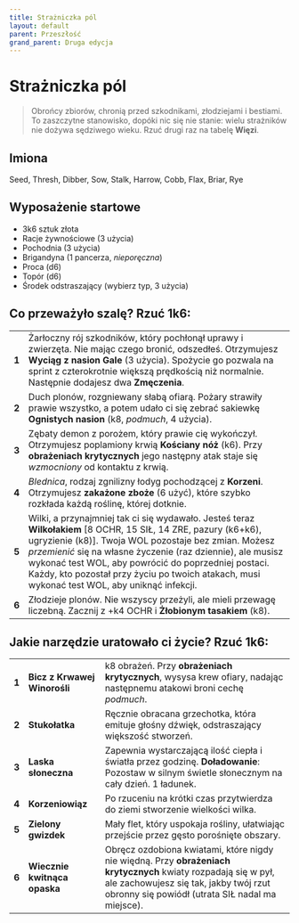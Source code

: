 ```yaml
---
title: Strażniczka pól
layout: default
parent: Przeszłość
grand_parent: Druga edycja
---
```


# Strażniczka pól

> Obrońcy zbiorów, chronią przed szkodnikami, złodziejami i bestiami. To zaszczytne stanowisko, dopóki nic się nie stanie: wielu strażników nie dożywa sędziwego wieku. Rzuć drugi raz na tabelę **Więzi**. 

## Imiona

Seed, Thresh, Dibber, Sow, Stalk, Harrow, Cobb, Flax, Briar, Rye 

## Wyposażenie startowe

- 3k6 sztuk złota
- Racje żywnościowe (3 użycia)
- Pochodnia (3 użycia) 
- Brigandyna (1 pancerza, _nieporęczna_)
- Proca (d6)
- Topór (d6)
- Środek odstraszający (wybierz typ, 3 użycia)
 
## Co przeważyło szalę? Rzuć 1k6:

|       |                                                                                                                                                                                                                                                                                           |
| ----- | ----------------------------------------------------------------------------------------------------------------------------------------------------------------------------------------------------------------------------------------------------------------------------------------- |
| **1** | Żarłoczny rój szkodników, który pochłonął uprawy i zwierzęta. Nie mając czego bronić, odszedłeś. Otrzymujesz **Wyciąg z nasion Gale** (3 użycia).  Spożycie go pozwala na sprint z czterokrotnie większą prędkością niż normalnie. Następnie dodajesz dwa **Zmęczenia**.                                     |
| **2** | Duch plonów, rozgniewany słabą ofiarą. Pożary strawiły prawie wszystko, a potem udało ci się zebrać sakiewkę **Ognistych nasion** (k8, _podmuch_, 4 użycia).                                                           |
| **3** | Zębaty demon z porożem, który prawie cię wykończył. Otrzymujesz poplamiony krwią **Kościany nóż** (k6). Przy **obrażeniach krytycznych** jego następny atak staje się _wzmocniony_ od kontaktu z krwią.                                        |
| **4** | _Blednica_, rodzaj zgnilizny łodyg pochodzącej z **Korzeni**. Otrzymujesz **zakażone zboże** (6 użyć), które szybko rozkłada każdą roślinę, której dotknie.           |
| **5** | Wilki, a przynajmniej tak ci się wydawało. Jesteś teraz **Wilkołakiem** [8 OCHR, 15 SIŁ, 14 ZRE, pazury (k6+k6), ugryzienie (k8)]. Twoja WOL pozostaje bez zmian. Możesz _przemienić_ się na własne życzenie (raz dziennie), ale musisz wykonać test WOL, aby powrócić do poprzedniej postaci. Każdy, kto pozostał przy życiu po twoich atakach, musi wykonać test WOL, aby uniknąć infekcji. |
| **6** | Złodzieje plonów. Nie wszyscy przeżyli, ale mieli przewagę liczebną. Zacznij z +k4 OCHR i **Żłobionym tasakiem** (k8).                                         |

## Jakie narzędzie uratowało ci życie? Rzuć 1k6:

|       |                    |                                                                                                                                                                        |
| ----- | ------------------ | ---------------------------------------------------------------------------------------------------------------------------------------------------------------------- |
| **1** | **Bicz z Krwawej Winorośli** | k8 obrażeń. Przy **obrażeniach krytycznych**, wysysa krew ofiary, nadając następnemu atakowi broni cechę _podmuch_.                                                 |
| **2** | **Stukołatka** | Ręcznie obracana grzechotka, która emituje głośny dźwięk, odstraszający większość stworzeń.                                                                                        |
| **3** | **Laska słoneczna**      | Zapewnia wystarczającą ilość ciepła i światła przez godzinę. **Doładowanie**: Pozostaw w silnym świetle słonecznym na cały dzień. 1 ładunek.                                                       |
| **4** | **Korzeniowiąz**    | Po rzuceniu na krótki czas przytwierdza do ziemi stworzenie wielkości wilka.                                                                                         |
| **5** | **Zielony gwizdek**   |  Mały flet, który uspokaja rośliny, ułatwiając przejście przez gęsto porośnięte obszary.                                                                 |
| **6** | **Wiecznie kwitnąca opaska** | Obręcz ozdobiona kwiatami, które nigdy nie więdną. Przy **obrażeniach krytycznych** kwiaty rozpadają się w pył, ale zachowujesz się tak, jakby twój rzut obronny się powiódł (utrata SIŁ nadal ma miejsce). |
